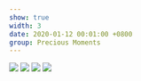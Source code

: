 ```yaml
---
show: true
width: 3
date: 2020-01-12 00:01:00 +0800
group: Precious Moments
---
```


<div>
  <img src="{{ 'assets/images/travel/IMG_62939.jpeg' | relative_url }}" class="img-fluid rounded-xl" >
  <img src="{{ 'assets/images/travel/IMG_65099.jpeg' | relative_url }}" class="img-fluid rounded-xl" >
  <img src="{{ 'assets/images/travel/IMG_76989.jpeg' | relative_url }}" class="img-fluid rounded-xl" >
  <img src="{{ 'assets/images/travel/IMG_77059.jpeg' | relative_url }}" class="img-fluid rounded-xl" >
<div>
